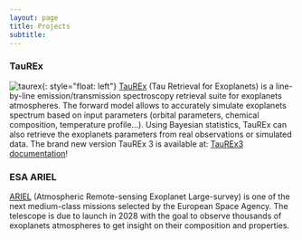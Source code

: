 ```yaml
---
layout: page
title: Projects
subtitle: 
---
```



### TauREx
![taurex](https://www.google.com/imgres?imgurl=https%3A%2F%2Ftaurex3-public.readthedocs.io%2Fen%2Flatest%2F_images%2Ftaurex_logo.png&imgrefurl=https%3A%2F%2Ftaurex3-public.readthedocs.io%2Fen%2Flatest%2F&tbnid=sUNTGeBvYOpj3M&vet=12ahUKEwjAoOqQjbjwAhUJYRoKHVniDoYQMygAegQIARA0..i&docid=O8TMOTnERFGLaM&w=1062&h=1062&q=taurex%20exoplanet&ved=2ahUKEwjAoOqQjbjwAhUJYRoKHVniDoYQMygAegQIARA0){: style="float: left"}
[TauREx](https://ingo1807.github.io/website/journal/TauREx/) (Tau Retrieval for Exoplanets) is a line-by-line emission/transmission spectroscopy retrieval suite for exoplanets atmospheres. The forward model allows to accurately simulate exoplanets spectrum based on input parameters (orbital parameters, chemical composition, temperature profile...). Using Bayesian statistics, TauREx can also retrieve the exoplanets parameters from real observations or simulated data. The brand new version TauREx 3 is available at: [TauREx3 documentation](https://taurex3-public.readthedocs.io/en/latest/)!

### ESA ARIEL
[ARIEL](https://ariel-spacemission.eu/) (Atmospheric Remote-sensing Exoplanet Large-survey) is one of the next medium-class missions selected by the European Space Agency. The telescope is due to launch in 2028 with the goal to observe thousands of exoplanets atmospheres to get insight on their composition and properties. 


